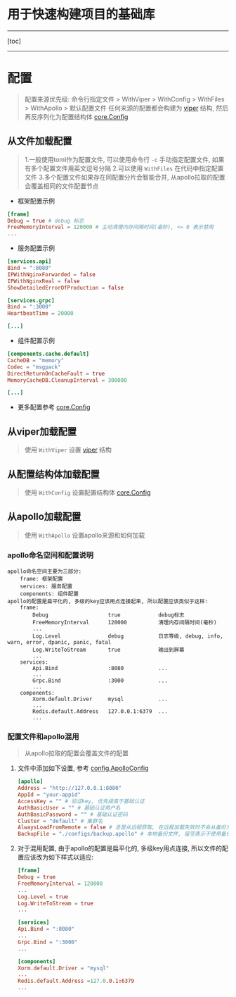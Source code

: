 
# 用于快速构建项目的基础库

---

[toc]

---

# 配置

> 配置来源优先级: 命令行指定文件 > WithViper > WithConfig > WithFiles > WithApollo > 默认配置文件
> 任何来源的配置都会构建为 [viper](https://github.com/spf13/viper) 结构, 然后再反序列化为配置结构体 [core.Config](./core/config.go)

## 从文件加载配置

> 1.一般使用toml作为配置文件, 可以使用命令行 `-c` 手动指定配置文件, 如果有多个配置文件用英文逗号分隔
> 2.可以使用 `WithFiles` 在代码中指定配置文件
> 3.多个配置文件如果存在同配置分片会智能合并, 从apollo拉取的配置会覆盖相同的文件配置节点

+ 框架配置示例
```toml
[frame]
Debug = true # debug 标志
FreeMemoryInterval = 120000 # 主动清理内存间隔时间(毫秒), <= 0 表示禁用
...
```

+ 服务配置示例
```toml
[services.api]
Bind = ":8080"
IPWithNginxForwarded = false
IPWithNginxReal = false
ShowDetailedErrorOfProduction = false

[services.grpc]
Bind = ":3000"
HeartbeatTime = 20000

[...]
```

+ 组件配置示例
```toml
[components.cache.default]
CacheDB = "memory"
Codec = "msgpack"
DirectReturnOnCacheFault = true
MemoryCacheDB.CleanupInterval = 300000

[...]
```

+ 更多配置参考 [core.Config](./core/config.go)

## 从viper加载配置

> 使用 `WithViper` 设置 [viper](https://github.com/spf13/viper) 结构

## 从配置结构体加载配置

> 使用 `WithConfig` 设置配置结构体 [core.Config](./core/config.go)

## 从apollo加载配置

> 使用 `WithApollo` 设置apollo来源和如何加载

### apollo命名空间和配置说明

```text
apollo命名空间主要为三部分:
    frame: 框架配置
    services: 服务配置
    components: 组件配置
apollo的配置是扁平化的, 多级的key应该用点连接起来, 所以配置应该类似于这样:
    frame:
        Debug                   true            debug标志
        FreeMemoryInterval      120000          清理内存间隔时间(毫秒)
        ...
        Log.Level               debug           日志等级, debug, info, warn, error, dpanic, panic, fatal
        Log.WriteToStream       true            输出到屏幕
        ...
    services:
        Api.Bind                :8080           ...
        ...
        Grpc.Bind               :3000           ...
        ...
    components:
        Xorm.default.Driver     mysql           ...
        ...
        Redis.default.Address   127.0.0.1:6379  ...
        ...
```

### 配置文件和apollo混用

> 从apollo拉取的配置会覆盖文件的配置

1. 文件中添加如下设置, 参考 [config.ApolloConfig](./config/apollo.go)

    ```toml
    [apollo]
    Address = "http://127.0.0.1:8080"
    AppId = "your-appid"
    AccessKey = "" # 验证key, 优先级高于基础认证
    AuthBasicUser = "" # 基础认证用户名
    AuthBasicPassword = "" # 基础认证密码
    Cluster = "default" # 集群名
    AlwaysLoadFromRemote = false # 总是从远程获取, 在远程加载失败时不会从备份文件加载, 这将导致无法启动app
    BackupFile = "./configs/backup.apollo" # 本地备份文件, 留空表示不使用备份
    ```

2. 对于混用配置, 由于apollo的配置是扁平化的, 多级key用点连接, 所以文件的配置应该改为如下样式以适应:

    ```toml
    [frame]
    Debug = true
    FreeMemoryInterval = 120000
    ...
    Log.Level = true
    Log.WriteToStream = true
    ...

    [services]
    Api.Bind = ":8080"
    ...
    Grpc.Bind = ":3000"
    ...

    [components]
    Xorm.default.Driver = "mysql"
    ...
    Redis.default.Address =127.0.0.1:6379
    ...
    ```
